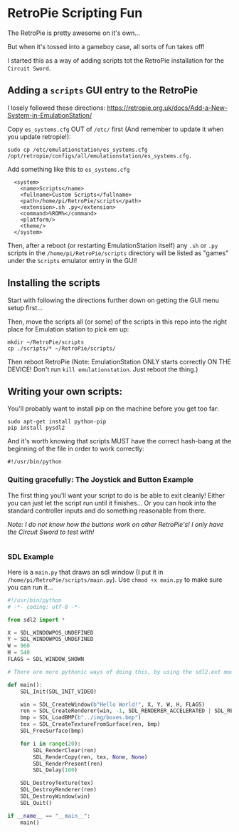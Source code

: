 # RetroPie Scripting Fun

The RetroPie is pretty awesome on it's own...

But when it's tossed into a gameboy case, all sorts of fun takes off!

I started this as a way of adding scripts tot the RetroPie installation for the `Circuit Sword`.


## Adding a `scripts` GUI entry to the RetroPie

I losely followed these directions: https://retropie.org.uk/docs/Add-a-New-System-in-EmulationStation/

Copy `es_systems.cfg` OUT of `/etc/` first (And remember to update it when you update retropie!):

```
sudo cp /etc/emulationstation/es_systems.cfg /opt/retropie/configs/all/emulationstation/es_systems.cfg.
```

Add something like this to `es_systems.cfg`

```
  <system>
    <name>Scripts</name>
    <fullname>Custom Scripts</fullname>
    <path>/home/pi/RetroPie/scripts</path>
    <extension>.sh .py</extension>
    <command>%ROM%</command>
    <platform/>
    <theme/>
  </system>
```

Then, after a reboot (or restarting EmulationStation itself) any `.sh` or `.py` scripts in the `/home/pi/RetroPie/scripts` directory will be listed as "games" under the `Scripts` emulator entry in the GUI!


## Installing the scripts

Start with following the directions further down on getting the GUI menu setup first...

Then, move the scripts all (or some) of the scripts in this repo into the right place for Emulation station to pick em up:

```
mkdir ~/RetroPie/scripts
cp ./scripts/* ~/RetroPie/scripts/
```

Then reboot RetroPie (Note: EmulationStation ONLY starts correctly ON THE DEVICE! Don't run `kill emulationstation`. Just reboot the thing.)


## Writing your own scripts:

You'll probably want to install pip on the machine before you get too far:

```
sudo apt-get install python-pip
pip install pysdl2
```

And it's worth knowing that scripts MUST have the correct hash-bang at the beginning of the file in order to work correctly:

```
#!/usr/bin/python
```

### Quiting gracefully: The Joystick and Button Example

The first thing you'll want your script to do is be able to exit cleanly! Either you can just let the script run until it finishes... Or you can hook into the standard controller inputs and do something reasonable from there.

*Note: I do not know how the buttons work on other RetroPie's! I only have the Circuit Sword to test with!*

```

```

### SDL Example

Here is a `main.py` that draws an sdl window (I put it in `/home/pi/RetroPie/scripts/main.py`). Use `chmod +x main.py` to make sure you can run it...

```python
#!/usr/bin/python
# -*- coding: utf-8 -*-

from sdl2 import *

X = SDL_WINDOWPOS_UNDEFINED
Y = SDL_WINDOWPOS_UNDEFINED
W = 960
H = 540
FLAGS = SDL_WINDOW_SHOWN

# There are more pythonic ways of doing this, by using the sdl2.ext module.

def main():
    SDL_Init(SDL_INIT_VIDEO)

    win = SDL_CreateWindow(b"Hello World!", X, Y, W, H, FLAGS)
    ren = SDL_CreateRenderer(win, -1, SDL_RENDERER_ACCELERATED | SDL_RENDERER_PRESENTVSYNC)
    bmp = SDL_LoadBMP(b"../img/boxes.bmp")
    tex = SDL_CreateTextureFromSurface(ren, bmp)
    SDL_FreeSurface(bmp)

    for i in range(20):
        SDL_RenderClear(ren)
        SDL_RenderCopy(ren, tex, None, None)
        SDL_RenderPresent(ren)
        SDL_Delay(100)

    SDL_DestroyTexture(tex)
    SDL_DestroyRenderer(ren)
    SDL_DestroyWindow(win)
    SDL_Quit()

if __name__ == "__main__":
    main()
```




